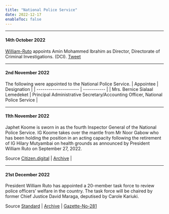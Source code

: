 ```yaml
---
title: "National Police Service"
date: 2022-12-17
enableToc: false
---
```


---
#### 14th October 2022
[William-Ruto](notes/William-Ruto.md) appoints Amin Mohammed Ibrahim as Director, Directorate of Criminal Investigations. (DCI). [Tweet](https://twitter.com/OliverMathenge/status/1581163242503536641/photo/1)

---
#### 2nd November 2022

The following were appointed to the National Police Service.
| Appointee             | Designation |
| --------------------- | ----------- |
| Mrs. Bernice Sialaal Lemedeket | Principal Administrative Secretary/Accounting Officer, National Police Service      |

---
#### 11th November 2022
Japhet Koome is  sworn in as the fourth Inspector General of the National Police Service. IG Koome takes over the mantle from Mr Noor Gabow who has been holding the position in an acting capacity following the retirement of IG Hilary Mutyambai on health grounds as announced by President William Ruto on September 27, 2022.

Source [Citizen.digital](https://www.citizen.digital/news/japhet-koome-sworn-in-as-new-inspector-general-of-police-n309230) |  [Archive](https://web.archive.org/web/20221111070213/https://www.citizen.digital/news/japhet-koome-sworn-in-as-new-inspector-general-of-police-n309230) |

---
#### 21st December 2022
President William Ruto has appointed a 20-member task force to review police officers’ welfare in the country. The task force will be chaired by former Chief Justice David Maraga, deputised by Carole Kariuki.

Source [Standard](https://www.standardmedia.co.ke/health/national/article/2001463721/ruto-appoints-ex-chief-justice-maraga-to-head-taskforce-on-police-welfare) | [Archive](https://archive.ph/1s2Uu) |
[Gazette-No-281](notes/Gazette/Gazette-No-281.md)


